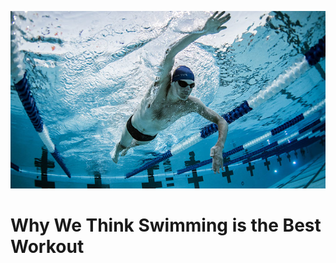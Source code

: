 ![Swimming is the best exercise in the world!](swimming.jpg)
# Why We Think Swimming is the Best Workout